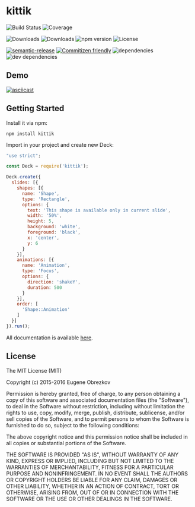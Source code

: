 # kittik

![Build Status](https://img.shields.io/travis/kittikjs/kittik.svg)
![Coverage](https://img.shields.io/coveralls/kittikjs/kittik.svg)

![Downloads](https://img.shields.io/npm/dm/kittik.svg)
![Downloads](https://img.shields.io/npm/dt/kittik.svg)
![npm version](https://img.shields.io/npm/v/kittik.svg)
![License](https://img.shields.io/npm/l/kittik.svg)

[![semantic-release](https://img.shields.io/badge/%20%20%F0%9F%93%A6%F0%9F%9A%80-semantic--release-e10079.svg)](https://github.com/semantic-release/semantic-release)
[![Commitizen friendly](https://img.shields.io/badge/commitizen-friendly-brightgreen.svg)](http://commitizen.github.io/cz-cli/)
![dependencies](https://img.shields.io/david/kittikjs/kittik.svg)
![dev dependencies](https://img.shields.io/david/dev/kittikjs/kittik.svg)

## Demo

[![asciicast](https://asciinema.org/a/44542.png)](https://asciinema.org/a/44542)

## Getting Started

Install it via npm:

```shell
npm install kittik
```

Import in your project and create new Deck:

```javascript
"use strict";

const Deck = require('kittik');

Deck.create({
  slides: [{
    shapes: [{
      name: 'Shape',
      type: 'Rectangle',
      options: {
        text: 'This shape is available only in current slide',
        width: '50%',
        height: 5,
        background: 'white',
        foreground: 'black',
        x: 'center',
        y: 6
      }
    }],
    animations: [{
      name: 'Animation',
      type: 'Focus',
      options: {
        direction: 'shakeY',
        duration: 500
      }
    }],
    order: [
      'Shape::Animation'
    ]
  }]
}).run();
```

All documentation is available [here](./doc).

## License

The MIT License (MIT)

Copyright (c) 2015-2016 Eugene Obrezkov

Permission is hereby granted, free of charge, to any person obtaining a copy
of this software and associated documentation files (the "Software"), to deal
in the Software without restriction, including without limitation the rights
to use, copy, modify, merge, publish, distribute, sublicense, and/or sell
copies of the Software, and to permit persons to whom the Software is
furnished to do so, subject to the following conditions:

The above copyright notice and this permission notice shall be included in all
copies or substantial portions of the Software.

THE SOFTWARE IS PROVIDED "AS IS", WITHOUT WARRANTY OF ANY KIND, EXPRESS OR
IMPLIED, INCLUDING BUT NOT LIMITED TO THE WARRANTIES OF MERCHANTABILITY,
FITNESS FOR A PARTICULAR PURPOSE AND NONINFRINGEMENT. IN NO EVENT SHALL THE
AUTHORS OR COPYRIGHT HOLDERS BE LIABLE FOR ANY CLAIM, DAMAGES OR OTHER
LIABILITY, WHETHER IN AN ACTION OF CONTRACT, TORT OR OTHERWISE, ARISING FROM,
OUT OF OR IN CONNECTION WITH THE SOFTWARE OR THE USE OR OTHER DEALINGS IN THE
SOFTWARE.
